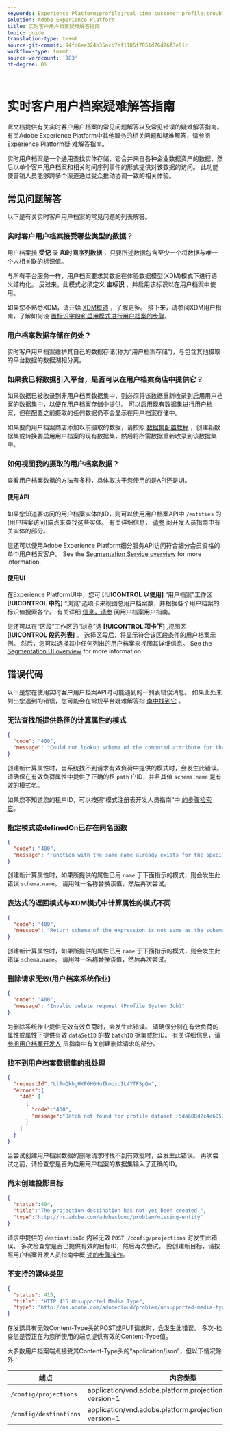 ```yaml
---
keywords: Experience Platform;profile;real-time customer profile;troubleshooting;API
solution: Adobe Experience Platform
title: 实时客户用户档案疑难解答指南
topic: guide
translation-type: tm+mt
source-git-commit: 94fd6ee324b35acb7ef1185f7851d76d76f3e91c
workflow-type: tm+mt
source-wordcount: '983'
ht-degree: 0%

---
```



# 实时客户用户档案疑难解答指南

此文档提供有关实时客户用户档案的常见问题解答以及常见错误的疑难解答指南。 有关Adobe Experience Platform中其他服务的相关问题和疑难解答，请参阅Experience Platform疑 [难解答指南](../landing/troubleshooting.md)。

实时用户档案是一个通用查找实体存储，它合并来自各种企业数据资产的数据，然后以单个客户用户档案和相关时间序列事件的形式提供对该数据的访问。 此功能使营销人员能够跨多个渠道通过受众推动协调一致的相关体验。

## 常见问题解答

以下是有关实时客户用户档案的常见问题的列表解答。

### 实时客户用户档案接受哪些类型的数据？

用户档案接 **受记** 录 **和时间序列数据** ，只要所述数据包含至少一个将数据与唯一个人相关联的标识值。

与所有平台服务一样，用户档案要求其数据在体验数据模型(XDM)模式下进行语义结构化。 反过来，此模式必须定义 **主标识** ，并启用该标识以在用户档案中使用。

如果您不熟悉XDM，请开始 [XDM概述](../xdm/home.md) ，了解更多。 接下来，请参阅XDM用户指南，了解如何设 [置标识字段](../xdm/tutorials/create-schema-ui.md#identity-field)[和启用模式进行用户档案的步骤](../xdm/tutorials/create-schema-ui.md#profile)。

### 用户档案数据存储在何处？

实时客户用户档案维护其自己的数据存储(称为“用户档案存储”)，与包含其他摄取的平台数据的数据湖相分离。

### 如果我已将数据引入平台，是否可以在用户档案商店中提供它？

如果数据已被收录到非用户档案数据集中，则必须将该数据重新收录到启用用户档案的数据集中，以便在用户档案存储中提供。 可以启用现有数据集进行用户档案，但在配置之前摄取的任何数据仍不会显示在用户档案存储中。

如果要向用户档案商店添加以前摄取的数据，请按照 [数据集配置教程](./tutorials/dataset-configuration.md) ，创建新数据集或转换要启用用户档案的现有数据集，然后将所需数据重新收录到该数据集中。

### 如何视图我的摄取的用户档案数据？

查看用户档案数据的方法有多种，具体取决于您使用的是API还是UI。

#### 使用API

如果您知道要访问的用户档案实体的ID，则可以使用用户档案API中 `/entities` 的(用户档案访问)端点来查找这些实体。 有关详细信息， [请参](./api/entities.md) 阅开发人员指南中有关实体的部分。

您还可以使用Adobe Experience Platform细分服务API访问符合细分会员资格的单个用户档案客户。 See the [Segmentation Service overview](../segmentation/home.md) for more information.

#### 使用UI

在Experience PlatformUI中，您可 **[!UICONTROL 以使用]** “用户档案”工作区 **[!UICONTROL 中的]** “浏览”选项卡来视图总用户档案数，并根据各个用户档案的标识值搜索各个。 有关详细 [信息，请参](./ui/user-guide.md) 阅用户档案用户指南。

您还可以在“区段”工作区的“浏览”选 **[!UICONTROL 项卡下]** ,视图区 **[!UICONTROL 段的列表]** 。 选择区段后，将显示符合该区段条件的用户档案示例。 然后，您可以选择其中任何列出的用户档案来视图其详细信息。 See the [Segmentation UI overview](../segmentation/ui/overview.md) for more information.

## 错误代码

以下是您在使用实时客户用户档案API时可能遇到的一列表错误消息。 如果此处未列出您遇到的错误，您可能会在常规平台疑难解答指 [南中找到它](../landing/troubleshooting.md) 。

### 无法查找所提供路径的计算属性的模式

```json
{
  "code": "400",
  "message": "Could not lookup schema of the computed attribute for the provided path"
}
```

创建新计算属性时，当系统找不到请求有效负荷中提供的模式时，会发生此错误。 请确保在有效负荷属性中提供了正确的租 `path` 户ID，并且其值 `schema.name` 是有效的模式名。

如果您不知道您的租户ID，可以按照“模式注册表开发人员指南”中 [的步骤检索它](../xdm/api/getting-started.md)。

### 指定模式或definedOn已存在同名函数

```json
{
  "code": "400",
  "message": "Function with the same name already exists for the specified schema or definedOn"
}
```

创建新计算属性时，如果所提供的属性已用 `name` 于下面指示的模式，则会发生此错误 `schema.name`。 请用唯一名称替换该值，然后再次尝试。

### 表达式的返回模式与XDM模式中计算属性的模式不同

```json
{
  "code": "400",
  "message": "Return schema of the expression is not same as the schema of the computed attribute in the XDM schema"
}
```

创建新计算属性时，如果所提供的属性已用 `name` 于下面指示的模式，则会发生此错误 `schema.name`。 请用唯一名称替换该值，然后再次尝试。

### 删除请求无效(用户档案系统作业)

```json
{
  "code": "400",
  "message": "Invalid delete request (Profile System Job)"
}
```

为删除系统作业提供无效有效负荷时，会发生此错误。 请确保分别在有效负荷的属性或属性下提供有效 `dataSetID` 的数 `batchID` 据集或批ID。 有关详细信息，请 [参阅用户档案开发人](./api/profile-system-jobs.md#create-a-delete-request) 员指南中有关创建删除请求的部分。

### 找不到用户档案数据集的批处理

```json
{
  "requestId":"LlTmQkhgHKFGHGHnIkmUxcIL4YTFSpQw",
  "errors":{
    "400":[
      {
        "code":"400",
        "message":"Batch not found for profile dataset '5da688d2c4e60518ad25b7b1'"
      }
    ]
  }
}
```

当尝试创建用户档案数据的删除请求时找不到有效批时，会发生此错误。 再次尝试之前，请检查您是否为启用用户档案的数据集输入了正确的ID。

### 尚未创建投影目标

```json
{
  "status":404,
  "title":"The projection destination has not yet been created.",
  "type":"http://ns.adobe.com/adobecloud/problem/missing-entity"
}
```

请求中提供的 `destinationId` 内容无效 `POST /config/projections` 时发生此错误。 多次检查您是否已提供有效的目标ID，然后再次尝试。 要创建新目标，请按照用户档案开发人员指南中概 [述的步骤操作](./api/edge-projections.md#create-a-destination)。

### 不支持的媒体类型

```json
{
  "status": 415,
  "title": "HTTP 415 Unsupported Media Type",
  "type": "http://ns.adobe.com/adobecloud/problem/unsupported-media-type"
}
```

在发送具有无效Content-Type头的POST或PUT请求时，会发生此错误。 多次-检查您是否正在为您所使用的端点提供有效的Content-Type值。

大多数用户档案端点接受其Content-Type头的“application/json”，但以下情况除外：

| 端点 | 内容类型 |
| --- | --- |
| `/config/projections` | application/vnd.adobe.platform.projectionConfig+json; version=1 |
| `/config/destinations` | application/vnd.adobe.platform.projectionDestination+json; version=1 |
